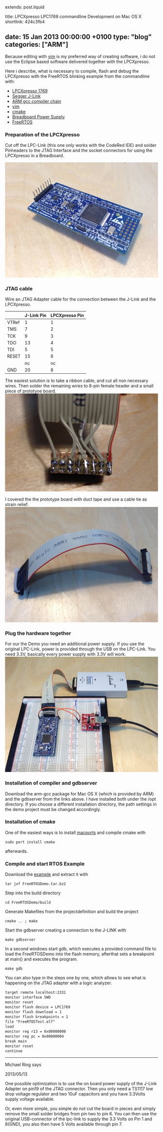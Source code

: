 extends: post.liquid

title: LPCXpresso LPC1769 commandline Development on Mac OS X
shortlink: 424c3fb4

date: 15 Jan 2013 00:00:00 +0100
type: "blog"
categories: ["ARM"]
---

Because editing with [vim](http://www.vim.org) is my preferred way of creating software, i do
not use the Eclipse based software delivered together with the LPCXpresso.

Here i describe, what is necessary to compile, flash and debug the LPCXpresso with the
FreeRTOS blinking example from the commandline with:

* [LPCXpresso 1769](http://ics.nxp.com/lpcxpresso)
* [Segger J-Link](http://www.segger.com/j-link-edu.html)
* [ARM gcc compiler chain](https://launchpad.net/gcc-arm-embedded/+download)
* [vim](http://www.vim.org)
* [cmake](http://www.cmake.org)
* [Breadboard Power Supply](https://www.sparkfun.com/products/8376)
* [FreeRTOS](http://www.freertos.org)

<!-- more -->

### Preparation of the LPCXpresso

Cut off the LPC-Link (this one only works with the CodeRed IDE) and solder Pinheaders to the
JTAG Interface and the socket connectors for using the LPCXpresso in a Breadboard.

![LPCXpresso](LPCXpresso.jpg)

### JTAG cable

Wire an JTAG Adapter cable for the connection between the J-Link and the LPCXpresso.

<table>
	<thead>
		<tr><th></th><th>J-Link Pin</th><th>LPCXpresso Pin</th></tr>
	</thead>
	<tbody>
		<tr><td>VTRef</td><td>1</td><td>1</td></tr>
		<tr><td>TMS</td><td>7</td><td>2</td></tr>
		<tr><td>TCK</td><td>9</td><td>3</td></tr>
		<tr><td>TDO</td><td>13</td><td>4</td></tr>
		<tr><td>TDI</td><td>5</td><td>5</td></tr>
		<tr><td>RESET</td><td>15</td><td>6</td></tr>
		<tr><td></td><td>nc</td><td>nc</td></tr>
		<tr><td>GND</td><td>20</td><td>8</td></tr>
	</tbody>
</table>



The easiest solution is to take a ribbon cable, and cut all non necessary wires. Then solder
the remaining wires to 8-pin female header and a small piece of prototyoe board.
![LPCXpresso JTAG](LPCXpresso_JTAG_1.jpg)

I covered the the prototype board with duct tape and use a cable tie as strain relief.
![LPCXpresso JTAG](LPCXpresso_JTAG_2.jpg)

### Plug the hardware together

For our the Demo you need an additional power supply. If you use the original LPC-Link, 
power is provided through the USB on the LPC-Link. You need 3.3V, basically every power
supply with 3.3V will work.
![LPCXpresso Demo](LPCXpresso_Demo.jpg)

### Installation of compiler and gdbserver

Download the arm-gcc package for Mac OS X (which is provided by ARM) and the gdbserver
from the links above. I have installed both under the /opt directory. If you choose a
different installation directory, the path settings in the demo project must be changed
accordingly.

### Installation of cmake

One of the easiest ways is to install [macports](http://www.macports.org) and compile cmake with

```
sudo port install cmake
```

afterwards.

### Compile and start RTOS Example

Download the [example](FreeRTOSDemo.tar.bz2) and extract it with

```
tar jxf FreeRTOSDemo.tar.bz2
```

Step into the build directory

```
cd FreeRTOSDemo/build
```

Generate Makefiles from the projectdefinition and build the project

```
cmake .. ; make
```

Start the gdbserver creating a connection to the J-LINK with

```
make gdbserver
```

In a second windows start gdb, which executes a provided command file to load the
FreeRTOSDemo into the flash memory, afterthat sets a breakpoint at main() and executes
the program.

```
make gdb
```

You can also type in the steps one by one, which allows to see what is happening on the
JTAG adapter with a logic analyzer.

```
target remote localhost:2331
monitor interface SWD
monitor reset
monitor flash device = LPC1769
monitor flash download = 1
monitor flash breakpoints = 1
file "FreeRTOSTest.elf"
load
monitor reg r13 = 0x00000000
monitor reg pc = 0x00000004
break main
monitor reset
continue
```


<div class="comments">
<hr class="comments-ruler" />
<div class="comments-level-1">
<p class="comments-author">Michael Ring says</p>
<p class="comments-date">2013/05/13</p>
<p>
One possible optimization is to use the on board power supply of the J-Link Adapter on
pin19 of the JTAG connector. Then you only need a TS1117 low drop voltage regulator and
two 10uF capacitors and you have 3.3Volts supply voltage available.
</p>
<p>
Or, even more simple, you simple do not cut the board in pieces and simply remove the
small solder bridges from pin two to pin 6. You can then use the original USB-connector
of the lpc-link to supply the 3.3 Volts on Pin 1 and 8(GND), you also then have
5 Volts available through pin 7.
</p>
</div>
</div>
